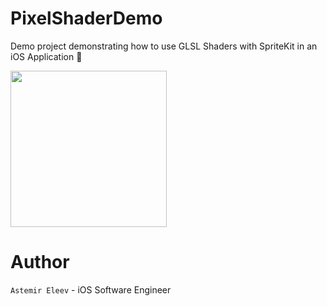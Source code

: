 # PixelShaderDemo
Demo project demonstrating how to use GLSL Shaders with SpriteKit in an iOS Application 👾


<img src="https://user-images.githubusercontent.com/PixelShaderDemo/README_RESOURCES/pixel_shader_demo_001.gif" width="250">

# Author
`Astemir Eleev` - iOS Software Engineer

